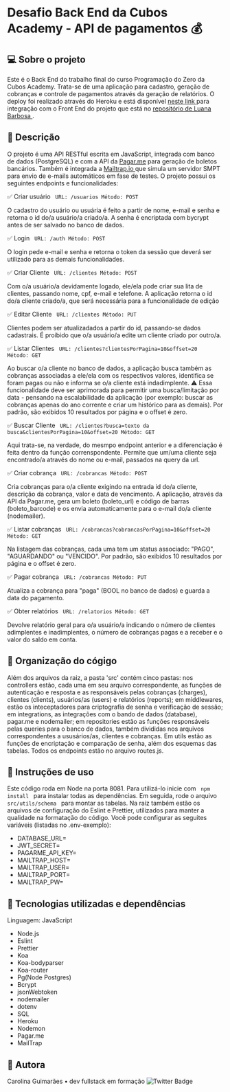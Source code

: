 # Desafio Back End da Cubos Academy - API de pagamentos :moneybag:



## :computer: Sobre o projeto

Este é o Back End do trabalho final do curso Programação do Zero da Cubos Academy. Trata-se de uma aplicação para cadastro, geração de cobranças e controle de pagamentos através da geração de relatórios. O deploy foi realizado através do Heroku e está disponível <a href="https://pagamentos-back.herokuapp.com/"> neste link </a>  para integração com o Front End do projeto que está no <a href="https://github.com/LuaBarbosa/Desafio-4-Front-end"> repositório de Luana Barbosa </a>. 


## :open_file_folder: Descrição

O projeto é uma API RESTful escrita em JavaScript, integrada com banco de dados (PostgreSQL) e com a API da <a href="https://docs.pagar.me/docs/realizando-uma-transacao-de-boleto-bancario">Pagar.me</a> para geração de boletos bancários. Também é integrada a <a href="https://mailtrap.io/"> Mailtrap.io </a> que simula um servidor SMPT para envio de e-mails automáticos em fase de testes. O projeto possui os seguintes endpoints e funcionalidades:

:white_check_mark: Criar usuário <code>
URL: /usuarios
Método: POST
</code>

O cadastro do usuário ou usuária é feito a partir de nome, e-mail e senha e retorna o id do/a usuário/a criado/a. A senha é encriptada com bycrypt antes de ser salvado no banco de dados. 

:white_check_mark: Login <code>
URL: /auth
Método: POST
</code>

O login pede e-mail e senha e retorna o token da sessão que deverá ser utilizado para as demais funcionalidades. 

:white_check_mark: Criar Cliente <code>
URL: /clientes
Método: POST
</code>

Com o/a usuário/a devidamente logado, ele/ela pode criar sua lita de clientes, passando nome, cpf, e-mail e telefone. A aplicação retorna o id do/a cliente criado/a, que será necessária para a funcionalidade de edição

:white_check_mark: Editar Cliente <code>
URL: /clientes
Método: PUT
</code>

Clientes podem ser atualizadados a partir do id, passando-se dados cadastrais. É proibido que o/a usuário/a edite um cliente criado por outro/a. 

:white_check_mark: Listar Clientes <code>
URL: /clientes?clientesPorPagina=10&offset=20
Método: GET
</code>

Ao buscar o/a cliente no banco de dados, a aplicação busca também as cobranças associadas a ele/ela com os respectivos valores, identifica se foram pagas ou não e informa se o/a cliente está indadimplente. 
:warning: Essa funcionalidade deve ser aprimorada para permitir uma busca/limitação por data - pensando na escalabilidade da aplicação (por exemplo: buscar as cobranças apenas do ano corrente e criar um histórico para as demais). Por padrão, são exibidos 10 resultados por página e o offset é zero. 

:white_check_mark: Buscar Cliente <code>
URL: /clientes?busca=texto da busca&clientesPorPagina=10&offset=20
Método: GET
</code>

Aqui trata-se, na verdade, do mesmpo endpoint anterior e a diferenciação é feita dentro da função correnspondente. Permite que um/uma cliente seja encontrado/a através do nome ou e-mail, passados na query da url. 

:white_check_mark: Criar cobrança <code>
URL: /cobrancas
Método: POST
</code>

Cria cobranças para o/a cliente exigindo na entrada id do/a cliente, descrição da cobrança, valor e data de vencimento. A aplicação, através da API da Pagar.me, gera um boleto (boleto_url) e código de barras (boleto_barcode) e os envia automaticamente para o e-mail do/a cliente (nodemailer). 

:white_check_mark: Listar cobranças <code>
URL: /cobrancas?cobrancasPorPagina=10&offset=20
Método: GET
</code>

Na listagem das cobranças, cada uma tem um status associado: "PAGO", "AGUARDANDO" ou "VENCIDO". Por padrão, são exibidos 10 resultados por página e o offset é zero. 

:white_check_mark: Pagar cobrança <code>
URL: /cobrancas
Método: PUT
</code>

Atualiza a cobrança para "paga" (BOOL no banco de dados) e guarda a data do pagamento.

:white_check_mark: Obter relatórios <code>
URL: /relatorios
Método: GET
</code>

Devolve relatório geral para o/a usuário/a indicando o número de clientes adimplentes e inadimplentes, o número de cobranças pagas e a receber e o valor do saldo em conta. 

## 🧭 Organização do cógigo

Além dos arquivos da raiz, a pasta 'src' contém cinco pastas: nos controllers estão, cada uma em seu arquivo correspondente, as funções de autenticação e resposta e as responsáveis pelas cobranças (charges), clientes (clients), usuários/as (users) e relatórios (reports); em middlewares, estão os inteceptadores para criptografia de senha e verificação de sessão; em integrations, as integrações com o bando de dados (database), pagar.me e nodemailer; em repositories estão as funções responsáveis pelas queries para o banco de dados, também divididas nos arquivos correspondentes a ususários/as, clientes e cobranças. Em utils estão as funções de encriptação e comparação de senha, além dos esquemas das tabelas. Todos os endpoints estão no arquivo routes.js. 

## :scroll: Instruções de uso 

Este código roda em Node na porta 8081. Para utilizá-lo inicie com <code> npm install </code> para instalar todas as dependências. Em seguida, rode o arquivo <code> src/utils/schema </code> para montar as tabelas. Na raiz também estão os arquivos de configuração do Eslint e Prettier, utilizados para manter a qualidade na formatação do código. Você pode configurar as seguites variáveis (listadas no .env-exemplo): 

-  DATABASE_URL= 
-  JWT_SECRET=
-  PAGARME_API_KEY=
-  MAILTRAP_HOST=
-  MAILTRAP_USER=
-  MAILTRAP_PORT=
-  MAILTRAP_PW=

## :high_brightness: Tecnologias utilizadas e dependências

Linguagem: JavaScript

- Node.js
- Eslint
- Prettier
- Koa
- Koa-bodyparser
- Koa-router
- Pg(Node Postgres)
- Bcrypt
- jsonWebtoken
- nodemailer
- dotenv
- SQL
- Heroku
- Nodemon
- Pagar.me
- MailTrap

## :bust_in_silhouette: Autora
Carolina Guimarães • dev fullstack em formação
![Twitter Badge](https://img.shields.io/badge/-@carolguimari-1ca0f1?style=flat-square&labelColor=1ca0f1&logo=twitter&logoColor=white&link=https://twitter.com/carolguimari)
